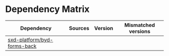 # Dependency Matrix

Dependency | Sources | Version | Mismatched versions
---------- | ------- | ------- | -------------------
[sxd-platform/byd-forms-back](https://github.com/sxd-platform/byd-forms-back) |  | []() | 
